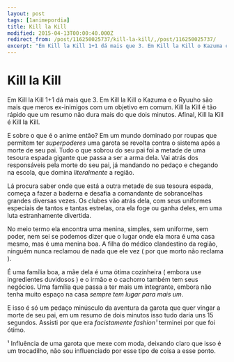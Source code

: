 ```yaml
---
layout: post
tags: [1animepordia]
title: Kill la Kill
modified: 2015-04-13T00:00:40.000Z
redirect_from: /post/116250025737/kill-la-kill/,/post/116250025737/
excerpt: "Em Kill la Kill 1+1 dá mais que 3. Em Kill la Kill o Kazuma e o Ryuuho são mais que meros ex-inimigos com um objetivo em comum. Kill la Kill é tão rápido que um resumo não dura mais do que dois minutos. Afinal, Kill la Kill é Kill la Kill."
---
```


Kill la Kill
============

Em Kill la Kill 1+1 dá mais que 3. Em Kill la Kill o Kazuma e o Ryuuho
são mais que meros ex-inimigos com um objetivo em comum. Kill la Kill é
tão rápido que um resumo não dura mais do que dois minutos. Afinal, Kill
la Kill é Kill la Kill.

E sobre o que é o anime então? Em um mundo dominado por roupas que
permitem ter *superpoderes* uma garota se revolta contra o sistema após
a morte de seu pai. Tudo o que sobrou do seu pai foi a metade de uma
tesoura espada gigante que passa a ser a arma dela. Vai atrás dos
responsáveis pela morte do seu pai, já mandando no pedaço e chegando na
escola, que domina *literalmente* a região.

Lá procura saber onde que está a outra metade de sua tesoura espada,
começa a fazer a baderna e desafia a comandante de sobrancelhas grandes
diversas vezes. Os clubes vão atrás dela, com seus uniformes especiais
de tantos e tantas estrelas, ora ela foge ou ganha deles, em uma luta
estranhamente divertida.

No meio termo ela encontra uma menina, simples, sem uniforme, sem poder,
nem sei se podemos dizer que o lugar onde ela mora é uma casa mesmo, mas
é uma menina boa. A filha do médico clandestino da região, ninguém nunca
reclamou de nada que ele vez ( por que morto não reclama ).

É uma família boa, a mãe dela é uma ótima cozinheira ( embora use
ingredientes duvidosos ) e o irmão e o cachorro também tem seus
negócios. Uma família que passa a ter mais um integrante, embora não
tenha muito espaço na casa *sempre tem lugar para mais um*.

E isso é só um pedaço minúsculo da aventura da garota que quer vingar a
morte de seu pai, em um resumo de dois minutos isso tudo daria uns 15
segundos. Assisti por que era *facistamente fashion¹* terminei por que
foi ótimo.

<!-- more -->

¹ Influência de uma garota que mexe com moda, deixando claro que isso é
um trocadilho, não sou influenciado por esse tipo de coisa a esse
ponto.


